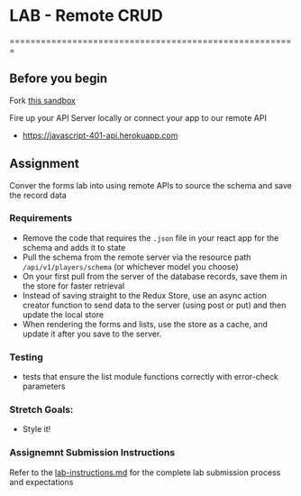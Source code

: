 # LAB - Remote CRUD
=======================================================


## Before you begin
Fork [this sandbox](https://codesandbox.io/s/n7552v6jpl)

Fire up your API Server locally or connect your app to our remote API
* https://javascript-401-api.herokuapp.com

## Assignment
Conver the forms lab into using remote APIs to source the schema and save the record data

### Requirements
* Remove the code that requires the `.json` file in  your react app for the schema and adds it to state
* Pull the schema from the remote server via the resource path `/api/v1/players/schema` (or whichever model you choose)
* On your first pull from the server of the database records, save them in the store for faster retrieval
* Instead of saving straight to the Redux Store, use an async action creator function to send data to the server (using post or put) and then update the local store
* When rendering the forms and lists, use the store as a cache, and update it after you save to the server.

### Testing
* tests that ensure the list module functions correctly with error-check parameters

### Stretch Goals:
* Style it!

### Assignemnt Submission Instructions
Refer to the [lab-instructions.md](../../../reference/submission-instructions/labs) for the complete lab submission process and expectations